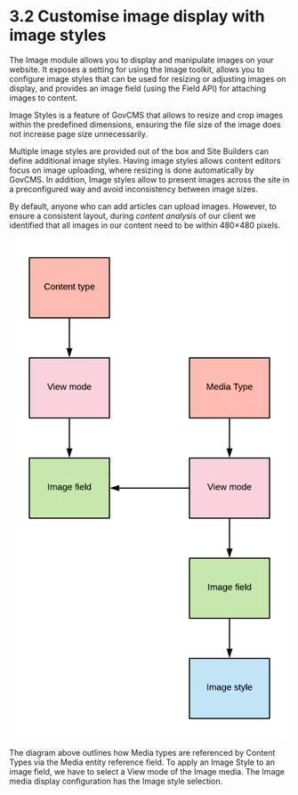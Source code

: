 # 3.2 Customise image display with image styles

The Image module allows you to display and manipulate images on your website. It exposes a setting for using the Image toolkit, allows you to configure image styles that can be used for resizing or adjusting images on display, and provides an image field \(using the Field API\) for attaching images to content.

Image Styles is a feature of GovCMS that allows to resize and crop images within the predefined dimensions, ensuring the file size of the image does not increase page size unnecessarily.

Multiple image styles are provided out of the box and Site Builders can define additional image styles. Having image styles allows content editors focus on image uploading, where resizing is done automatically by GovCMS. In addition, Image styles allow to present images across the site in a preconfigured way and avoid inconsistency between image sizes.

By default, anyone who can add articles can upload images. However, to ensure a consistent layout, during _content analysis_ of our client we identified that all images in our content need to be within 480×480 pixels.

![](../.gitbook/assets/55%20%281%29.png)

The diagram above outlines how Media types are referenced by Content Types via the Media entity reference field. To apply an Image Style to an image field, we have to select a View mode of the Image media. The Image media display configuration has the Image style selection.

